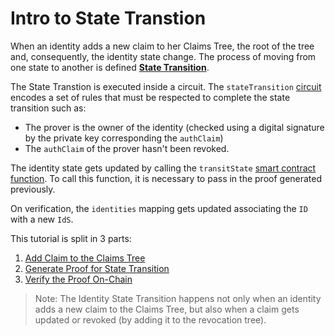 # Intro to State Transtion

When an identity adds a new claim to her Claims Tree, the root of the tree and, consequently, the identity state change. The process of moving from one state to another is defined [**State Transition**](https://docs.iden3.io/protocol/spec/#identity-state-transition-function).

The State Transtion is executed inside a circuit. The `stateTransition` [circuit](../../circuits/main-circuits.md#statetransition) encodes a set of rules that must be respected to complete the state transition such as:

- The prover is the owner of the identity (checked using a digital signature by the private key corresponding the `authClaim`)
- The `authClaim` of the prover hasn't been revoked.
 
The identity state gets updated by calling the `transitState` [smart contract function](https://github.com/iden3/contracts/blob/master/contracts/State.sol#L87.). To call this function, it is necessary to pass in the proof generated previously.

On verification, the `identities` mapping gets updated associating the `ID` with a new `IdS`.

This tutorial is split in 3 parts:

1. [Add Claim to the Claims Tree](./new-identity-state.md)
2. [Generate Proof for State Transition](./state-transition-proof.md)
3. [Verify the Proof On-Chain](./on-chain-state-transition.md)

> Note: The Identity State Transition happens not only when an identity adds a new claim to the Claims Tree, but also when a claim gets updated or revoked (by adding it to the revocation tree).